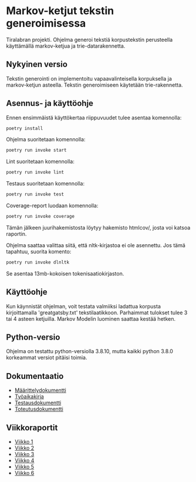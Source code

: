 # Markov-ketjut tekstin generoimisessa

Tiralabran projekti. Ohjelma generoi tekstiä korpustekstin perusteella käyttämällä markov-ketjua ja trie-datarakennetta.

## Nykyinen versio

Tekstin generointi on implementoitu vapaavalinteisella korpuksella ja markov-ketjun asteella. Tekstin generoimiseen käytetään trie-rakennetta.

## Asennus- ja käyttöohje

Ennen ensimmäistä käyttökertaa riippuvuudet tulee asentaa komennolla: 
```bash
poetry install
```
Ohjelma suoritetaan komennolla:
```bash
poetry run invoke start
```
Lint suoritetaan komennolla:
```bash
poetry run invoke lint
```
Testaus suoritetaan komennolla:
```bash
poetry run invoke test
```
Coverage-report luodaan komennolla:
```bash
poetry run invoke coverage
```
Tämän jälkeen juurihakemistosta löytyy hakemisto htmlcov/, josta voi katsoa raportin.

Ohjelma saattaa valittaa siitä, että nltk-kirjastoa ei ole asennettu. Jos tämä tapahtuu, suorita komento:
```bash
poetry run invoke dlnltk
```
Se asentaa 13mb-kokoisen tokenisaatiokirjaston. 

## Käyttöohje

Kun käynnistät ohjelman, voit testata valmiiksi ladattua korpusta kirjoittamalla 'greatgatsby.txt' tekstilaatikkoon. Parhaimmat tulokset tulee 3 tai 4 asteen ketjuilla. Markov Modelin luominen saattaa kestää hetken.

## Python-versio

Ohjelma on testattu python-versiolla 3.8.10, mutta kaikki python 3.8.0 korkeammat versiot pitäisi toimia.

## Dokumentaatio

- [Määrittelydokumentti](/Dokumentaatio/maarittelydokumentti.md/)
- [Työaikakirja](Dokumentaatio/tyoaikakirja.md/)
- [Testausdokumentti](Dokumentaatio/testausdokumentti.md)
- [Toteutusdokumentti](Dokumentaatio/toteutusdokumentti.md)

## Viikkoraportit

- [Viikko 1](/Dokumentaatio/viikkoraportti1.md/)
- [Viikko 2](/Dokumentaatio/viikkoraportti2.md/)
- [Viikko 3](/Dokumentaatio/viikkoraportti3.md/)
- [Viikko 4](/Dokumentaatio/viikkoraportti4.md/)
- [Viikko 5](/Dokumentaatio/viikkoraportti5.md/)
- [Viikko 6](/Dokumentaatio/viikkoraportti6.md/)
